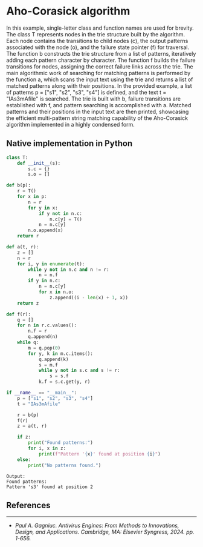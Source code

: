 # Aho-Corasick algorithm

In this example, single-letter class and function names are used for brevity. The class T represents nodes in the trie structure built by the algorithm. Each node contains the transitions to child nodes (c), the output patterns associated with the node (o), and the failure state pointer (f) for traversal. The function b constructs the trie structure from a list of patterns, iteratively adding each pattern character by character. The function f builds the failure transitions for nodes, assigning the correct failure links across the trie. The main algorithmic work of searching for matching patterns is performed by the function a, which scans the input text using the trie and returns a list of matched patterns along with their positions. In the provided example, a list of patterns p = ["s1", "s2", "s3", "s4"] is defined, and the text t = "IAs3mAfile" is searched. The trie is built with b, failure transitions are established with f, and pattern searching is accomplished with a. Matched patterns and their positions in the input text are then printed, showcasing the efficient multi-pattern string matching capability of the Aho-Corasick algorithm implemented in a highly condensed form.

## Native implementation in Python

```python
class T:
    def __init__(s):
        s.c = {}
        s.o = []

def b(p):
    r = T()
    for x in p:
        n = r
        for y in x:
            if y not in n.c:
                n.c[y] = T()
            n = n.c[y]
        n.o.append(x)
    return r

def a(t, r):
    z = []
    n = r
    for i, y in enumerate(t):
        while y not in n.c and n != r:
            n = n.f
        if y in n.c:
            n = n.c[y]
            for x in n.o:
                z.append((i - len(x) + 1, x))
    return z

def f(r):
    q = []
    for n in r.c.values():
        n.f = r
        q.append(n)
    while q:
        m = q.pop(0)
        for y, k in m.c.items():
            q.append(k)
            s = m.f
            while y not in s.c and s != r:
                s = s.f
            k.f = s.c.get(y, r)

if __name__ == "__main__":
    p = ["s1", "s2", "s3", "s4"]
    t = "IAs3mAfile"

    r = b(p)
    f(r)
    z = a(t, r)

    if z:
        print("Found patterns:")
        for i, x in z:
            print(f"Pattern '{x}' found at position {i}")
    else:
        print("No patterns found.")
``` 

```text
Output:
Found patterns:
Pattern 's3' found at position 2
```

## References

***

- <i>Paul A. Gagniuc. Antivirus Engines: From Methods to Innovations, Design, and Applications. Cambridge, MA: Elsevier Syngress, 2024. pp. 1-656.</i>

